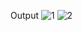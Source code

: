 Output
![1](https://github.com/user-attachments/assets/4fd440c8-b870-4caf-b0ca-8de98add1d37)
![2](https://github.com/user-attachments/assets/f977b7bd-b427-4777-a4ea-726b89970c88)

